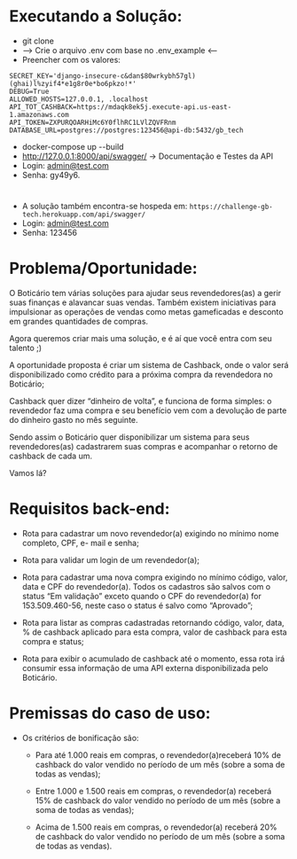 # Executando a Solução:
- git clone
- --> Crie o arquivo .env com base no .env_example <--
- Preencher com os valores:
```
SECRET_KEY='django-insecure-c&dan$80wrkybh57gl)(ghai)l%zyif4*e1g8r0e*bo6pkzo!*'
DEBUG=True
ALLOWED_HOSTS=127.0.0.1, .localhost
API_TOT_CASHBACK=https://mdaqk8ek5j.execute-api.us-east-1.amazonaws.com
API_TOKEN=ZXPURQOARHiMc6Y0flhRC1LVlZQVFRnm
DATABASE_URL=postgres://postgres:123456@api-db:5432/gb_tech
```
- docker-compose up --build
- http://127.0.0.1:8000/api/swagger/ -> Documentação e Testes da API
- Login: admin@test.com
- Senha: gy49y6.

#
- A solução também encontra-se hospeda em: ``` https://challenge-gb-tech.herokuapp.com/api/swagger/ ```
- Login: admin@test.com
- Senha: 123456

#
# Problema/Oportunidade:

O Boticário tem várias soluções para ajudar seus revendedores(as) a gerir suas finanças e alavancar suas vendas. Também existem iniciativas para impulsionar as operações de vendas como metas gameficadas e desconto em grandes quantidades de compras.

Agora queremos criar mais uma solução, e é aí que você entra com seu talento ;)

A oportunidade proposta é criar um sistema de Cashback, onde o valor será disponibilizado como crédito para a próxima compra da revendedora no Boticário;

Cashback quer dizer “dinheiro de volta”, e funciona de forma simples: o revendedor faz uma compra e seu benefício vem com a devolução de parte do dinheiro gasto no mês seguinte.

Sendo assim o Boticário quer disponibilizar um sistema para seus revendedores(as) cadastrarem suas compras e acompanhar o retorno de cashback de cada um.

Vamos lá?

# 
# Requisitos back-end:

- Rota para cadastrar um novo revendedor(a) exigindo no mínimo nome completo, CPF, e- mail e senha;

- Rota para validar um login de um revendedor(a);

- Rota para cadastrar uma nova compra exigindo no mínimo código, valor, data e CPF do
revendedor(a). Todos os cadastros são salvos com o status “Em validação” exceto quando o CPF do revendedor(a) for 153.509.460-56, neste caso o status é salvo como “Aprovado”;

- Rota para listar as compras cadastradas retornando código, valor, data, % de cashback aplicado para esta compra, valor de cashback para esta compra e status;

- Rota para exibir o acumulado de cashback até o momento, essa rota irá consumir essa informação de uma API externa disponibilizada pelo Boticário.
#
# Premissas do caso de uso:

- Os critérios de bonificação são:

  - Para até 1.000 reais em compras, o revendedor(a)receberá 10% de cashback do valor vendido no período de um mês (sobre a soma de todas as vendas);

  - Entre 1.000 e 1.500 reais em compras, o revendedor(a) receberá 15% de cashback do valor vendido no período de um mês (sobre a soma de todas as vendas);

  - Acima de 1.500 reais em compras, o revendedor(a) receberá 20% de cashback do valor vendido no período de um mês (sobre a soma de todas as vendas).